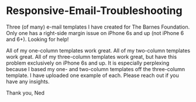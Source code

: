 # Responsive-Email-Troubleshooting
Three (of many) e-mail templates I have created for The Barnes Foundation. Only one has a right-side margin issue on iPhone 6s and up (not iPhone 6 and 6+). Looking for help!

All of my one-column templates work great. All of my two-column templates work great. All of my three-column templates work great, but have this problem exclusively on iPhone 6s and up. It is especially perplexing because I based my one- and two-column templates off the three-column template. I have uploaded one example of each. Please reach out if you have any insights.

Thank you,
Ned
